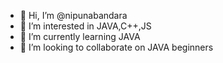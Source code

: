- 👋 Hi, I’m @nipunabandara
- 👀 I’m interested in JAVA,C++,JS
- 🌱 I’m currently learning JAVA
- 💞️ I’m looking to collaborate on JAVA beginners
  

<!---
nipunabandara/nipunabandara is a ✨ special ✨ repository because its `README.md` (this file) appears on your GitHub profile.
You can click the Preview link to take a look at your changes.
--->
